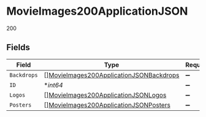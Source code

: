 # MovieImages200ApplicationJSON

200


## Fields

| Field                                                                                                         | Type                                                                                                          | Required                                                                                                      | Description                                                                                                   | Example                                                                                                       |
| ------------------------------------------------------------------------------------------------------------- | ------------------------------------------------------------------------------------------------------------- | ------------------------------------------------------------------------------------------------------------- | ------------------------------------------------------------------------------------------------------------- | ------------------------------------------------------------------------------------------------------------- |
| `Backdrops`                                                                                                   | [][MovieImages200ApplicationJSONBackdrops](../../models/operations/movieimages200applicationjsonbackdrops.md) | :heavy_minus_sign:                                                                                            | N/A                                                                                                           |                                                                                                               |
| `ID`                                                                                                          | **int64*                                                                                                      | :heavy_minus_sign:                                                                                            | N/A                                                                                                           | 550                                                                                                           |
| `Logos`                                                                                                       | [][MovieImages200ApplicationJSONLogos](../../models/operations/movieimages200applicationjsonlogos.md)         | :heavy_minus_sign:                                                                                            | N/A                                                                                                           |                                                                                                               |
| `Posters`                                                                                                     | [][MovieImages200ApplicationJSONPosters](../../models/operations/movieimages200applicationjsonposters.md)     | :heavy_minus_sign:                                                                                            | N/A                                                                                                           |                                                                                                               |
